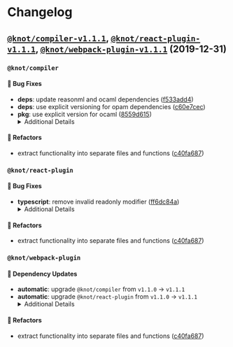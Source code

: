 # Changelog

<!-- INJECT CHANGELOG HERE -->

## [`@knot/compiler-v1.1.1`](https://github.com/effervescentia/knot/releases/tag/@knot/compiler-v1.1.1), [`@knot/react-plugin-v1.1.1`](https://github.com/effervescentia/knot/releases/tag/@knot/react-plugin-v1.1.1), [`@knot/webpack-plugin-v1.1.1`](https://github.com/effervescentia/knot/releases/tag/@knot/webpack-plugin-v1.1.1) (2019-12-31)

### `@knot/compiler`

#### :bug: Bug Fixes

- **deps**: update reasonml and ocaml dependencies ([f533add4](https://github.com/effervescentia/knot/commit/f533add4242e9d781ed1f911995e505cef475fda))
- **deps**: use explicit versioning for opam dependencies ([c60e7cec](https://github.com/effervescentia/knot/commit/c60e7cec965c200c3e4a2216f14bc8bbe241a05c))
- **pkg**: use explicit version for ocaml ([8559d615](https://github.com/effervescentia/knot/commit/8559d6152c8192950492b1e41c70a7d5784cfbb9))<details><summary>Additional Details</summary><p>
#### :muscle: Refactors

- extract functionality into separate files and functions ([c40fa687](https://github.com/effervescentia/knot/commit/c40fa6873c2678584680c274d6895ccf042a38ae))</p></details>

### `@knot/react-plugin`

#### :bug: Bug Fixes

- **typescript**: remove invalid readonly modifier ([ff6dc84a](https://github.com/effervescentia/knot/commit/ff6dc84a493a7eba722208d0891459323076a46b))<details><summary>Additional Details</summary><p>
#### :muscle: Refactors

- extract functionality into separate files and functions ([c40fa687](https://github.com/effervescentia/knot/commit/c40fa6873c2678584680c274d6895ccf042a38ae))</p></details>

### `@knot/webpack-plugin`

#### :link: Dependency Updates

- **automatic**: upgrade `@knot/compiler` from `v1.1.0` -> `v1.1.1`
- **automatic**: upgrade `@knot/react-plugin` from `v1.1.0` -> `v1.1.1`<details><summary>Additional Details</summary><p>
#### :muscle: Refactors

- extract functionality into separate files and functions ([c40fa687](https://github.com/effervescentia/knot/commit/c40fa6873c2678584680c274d6895ccf042a38ae))</p></details>